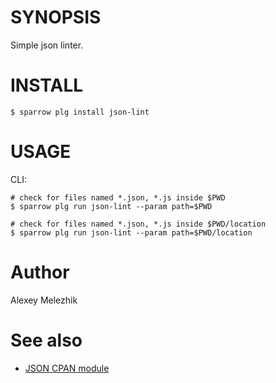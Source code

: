 # SYNOPSIS

Simple json linter.

# INSTALL

    $ sparrow plg install json-lint

# USAGE

CLI:

    # check for files named *.json, *.js inside $PWD
    $ sparrow plg run json-lint --param path=$PWD

    # check for files named *.json, *.js inside $PWD/location
    $ sparrow plg run json-lint --param path=$PWD/location

# Author

Alexey Melezhik

# See also

* [JSON CPAN module](https://metacpan.org/pod/JSON)


